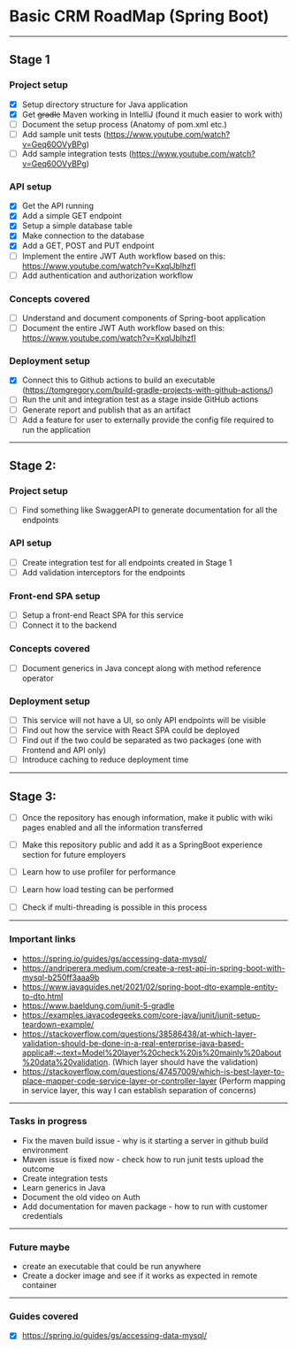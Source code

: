 # Basic CRM RoadMap (Spring Boot)
_________________________________

## Stage 1

### Project setup
* [x] Setup directory structure for Java application
* [x] Get ~~gradle~~ Maven working in IntelliJ (found it much easier to work with)
* [ ] Document the setup process (Anatomy of pom.xml etc.)
* [ ] Add sample unit tests (https://www.youtube.com/watch?v=Geq60OVyBPg)
* [ ] Add sample integration tests (https://www.youtube.com/watch?v=Geq60OVyBPg)

### API setup
* [x] Get the API running
* [x] Add a simple GET endpoint
* [x] Setup a simple database table
* [x] Make connection to the database
* [x] Add a GET, POST and PUT endpoint
* [ ] Implement the entire JWT Auth workflow based on this: https://www.youtube.com/watch?v=KxqlJblhzfI
* [ ] Add authentication and authorization workflow

### Concepts covered
* [ ] Understand and document components of Spring-boot application
* [ ] Document the entire JWT Auth workflow based on this: https://www.youtube.com/watch?v=KxqlJblhzfI

### Deployment setup
* [x] Connect this to Github actions to build an executable (https://tomgregory.com/build-gradle-projects-with-github-actions/)
* [ ] Run the unit and integration test as a stage inside GitHub actions
* [ ] Generate report and publish that as an artifact 
* [ ] Add a feature for user to externally provide the config file required to run the application

---------------------------------

## Stage 2:

### Project setup
* [ ] Find something like SwaggerAPI to generate documentation for all the endpoints

### API setup
* [ ] Create integration test for all endpoints created in Stage 1
* [ ] Add validation interceptors for the endpoints
  
### Front-end SPA setup
* [ ] Setup a front-end React SPA for this service
* [ ] Connect it to the backend

### Concepts covered
* [ ] Document generics in Java concept along with method reference operator

### Deployment setup
* [ ] This service will not have a UI, so only API endpoints will be visible
* [ ] Find out how the service with React SPA could be deployed
* [ ] Find out if the two could be separated as two packages (one with Frontend and API only)
* [ ] Introduce caching to reduce deployment time

----------------------------------

## Stage 3:
* [ ] Once the repository has enough information, make it public with wiki pages enabled and all the information transferred
* [ ] Make this repository public and add it as a SpringBoot experience section for future employers

* [ ] Learn how to use profiler for performance
* [ ] Learn how load testing can be performed
* [ ] Check if multi-threading is possible in this process

______________________________________________________________________________

### Important links
- https://spring.io/guides/gs/accessing-data-mysql/
- https://andriperera.medium.com/create-a-rest-api-in-spring-boot-with-mysql-b250ff3aaa9b
- https://www.javaguides.net/2021/02/spring-boot-dto-example-entity-to-dto.html
- https://www.baeldung.com/junit-5-gradle
- https://examples.javacodegeeks.com/core-java/junit/junit-setup-teardown-example/
- https://stackoverflow.com/questions/38586438/at-which-layer-validation-should-be-done-in-a-real-enterprise-java-based-applica#:~:text=Model%20layer%20check%20is%20mainly%20about%20data%20validation. (Which layer should have the validation)
- https://stackoverflow.com/questions/47457009/which-is-best-layer-to-place-mapper-code-service-layer-or-controller-layer (Perform mapping in service layer, this way I can establish separation of concerns)

______________________________________________________________________________

### Tasks in progress
- Fix the maven build issue - why is it starting a server in github build environment
- Maven issue is fixed now - check how to run junit tests upload the outcome
- Create integration tests
- Learn generics in Java
- Document the old video on Auth
- Add documentation for maven package - how to run with customer credentials

______________________________________________________________________________

### Future maybe
- create an executable that could be run anywhere
- Create a docker image and see if it works as expected in remote container

______________________________________________________________________________

### Guides covered

- [x] https://spring.io/guides/gs/accessing-data-mysql/